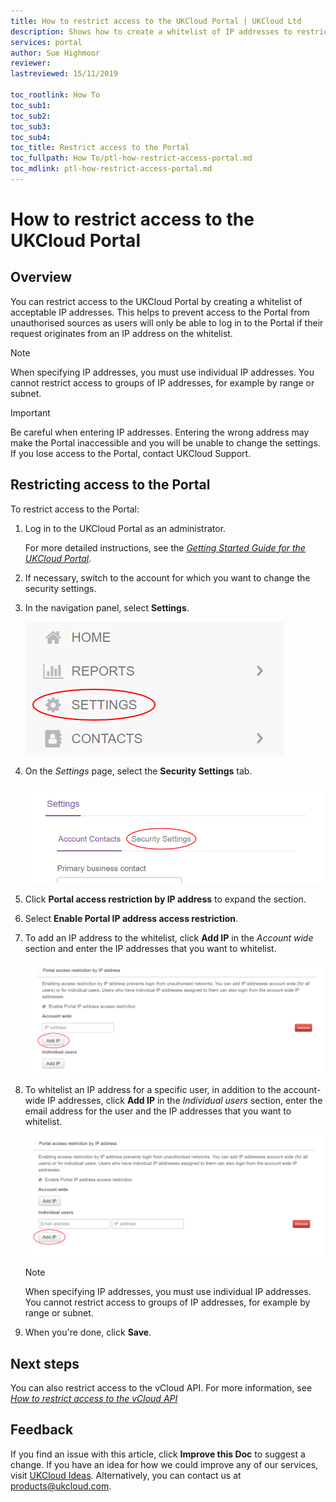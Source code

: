 ```yaml
---
title: How to restrict access to the UKCloud Portal | UKCloud Ltd
description: Shows how to create a whitelist of IP addresses to restrict access to the UKCloud Portal
services: portal
author: Sue Highmoor
reviewer:
lastreviewed: 15/11/2019

toc_rootlink: How To
toc_sub1: 
toc_sub2:
toc_sub3:
toc_sub4:
toc_title: Restrict access to the Portal
toc_fullpath: How To/ptl-how-restrict-access-portal.md
toc_mdlink: ptl-how-restrict-access-portal.md
---
```


# How to restrict access to the UKCloud Portal

## Overview

You can restrict access to the UKCloud Portal by creating a whitelist of acceptable IP addresses. This helps to prevent access to the Portal from unauthorised sources as users will only be able to log in to the Portal if their request originates from an IP address on the whitelist.

> [!NOTE]
> When specifying IP addresses, you must use individual IP addresses. You cannot restrict access to groups of IP addresses, for example by range or subnet.

> [!IMPORTANT]
> Be careful when entering IP addresses. Entering the wrong address may make the Portal inaccessible and you will be unable to change the settings. If you lose access to the Portal, contact UKCloud Support.

## Restricting access to the Portal

To restrict access to the Portal:

1. Log in to the UKCloud Portal as an administrator.

    For more detailed instructions, see the [*Getting Started Guide for the UKCloud Portal*](ptl-gs.md).

2. If necessary, switch to the account for which you want to change the security settings.

3. In the navigation panel, select **Settings**.

    ![Settings menu option in the UKCloud Portal](images/ptl-mnu-settings.png)

4. On the *Settings* page, select the **Security Settings** tab.

    ![Security Settings tab of the Settings page](images/ptl-settings-tab-security.png)

5. Click **Portal access restriction by IP address** to expand the section.

6. Select **Enable Portal IP address access restriction**.

7. To add an IP address to the whitelist, click **Add IP** in the *Account wide* section and enter the IP addresses that you want to whitelist.

    ![Account-wide IP address whitelist security setting for the UKCloud Portal](images/ptl-settings-ip-portal-account.png)

8. To whitelist an IP address for a specific user, in addition to the account-wide IP addresses, click **Add IP** in the *Individual users* section, enter the email address for the user and the IP addresses that you want to whitelist.

    ![Individual user IP address whitelist security setting for the UKCloud Portal](images/ptl-settings-ip-portal-user.png)

    > [!NOTE]
    > When specifying IP addresses, you must use individual IP addresses. You cannot restrict access to groups of IP addresses, for example by range or subnet.

9. When you're done, click **Save**.

## Next steps

You can also restrict access to the vCloud API. For more information, see [*How to restrict access to the vCloud API*](ptl-how-restrict-access-vcloud-api.md)

## Feedback

If you find an issue with this article, click **Improve this Doc** to suggest a change. If you have an idea for how we could improve any of our services, visit [UKCloud Ideas](https://ideas.ukcloud.com). Alternatively, you can contact us at <products@ukcloud.com>.
